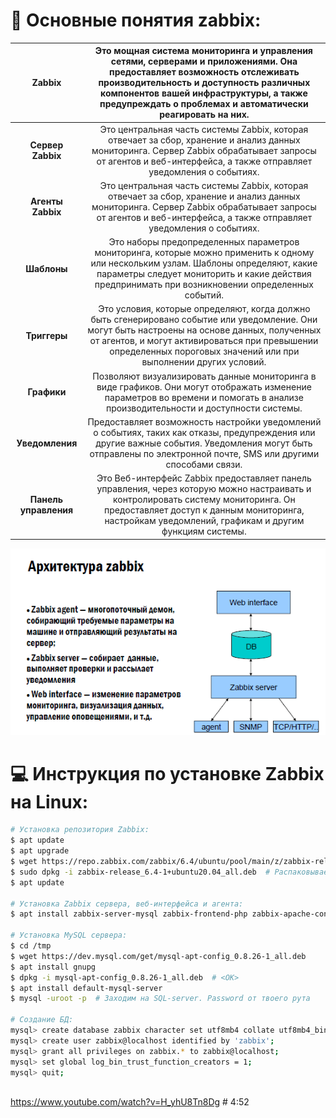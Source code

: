 # :pushpin: Основные понятия zabbix:

| Zabbix | Это мощная система мониторинга и управления сетями, серверами и приложениями. Она предоставляет возможность отслеживать производительность и доступность различных компонентов вашей инфраструктуры, а также предупреждать о проблемах и автоматически реагировать на них. |
| :---: | :---: |
| **Сервер Zabbix** | Это центральная часть системы Zabbix, которая отвечает за сбор, хранение и анализ данных мониторинга. Сервер Zabbix обрабатывает запросы от агентов и веб-интерфейса, а также отправляет уведомления о событиях. |
| **Агенты Zabbix** | Это центральная часть системы Zabbix, которая отвечает за сбор, хранение и анализ данных мониторинга. Сервер Zabbix обрабатывает запросы от агентов и веб-интерфейса, а также отправляет уведомления о событиях. |
| **Шаблоны** | Это наборы предопределенных параметров мониторинга, которые можно применить к одному или нескольким узлам. Шаблоны определяют, какие параметры следует мониторить и какие действия предпринимать при возникновении определенных событий. |
| **Триггеры** | Это условия, которые определяют, когда должно быть сгенерировано событие или уведомление. Они могут быть настроены на основе данных, полученных от агентов, и могут активироваться при превышении определенных пороговых значений или при выполнении других условий. |
| **Графики** | Позволяют визуализировать данные мониторинга в виде графиков. Они могут отображать изменение параметров во времени и помогать в анализе производительности и доступности системы. |
| **Уведомления** | Предоставляет возможность настройки уведомлений о событиях, таких как отказы, предупреждения или другие важные события. Уведомления могут быть отправлены по электронной почте, SMS или другими способами связи. |
| **Панель управления** | Это Веб-интерфейс Zabbix предоставляет панель управления, через которую можно настраивать и контролировать систему мониторинга. Он предоставляет доступ к данным мониторинга, настройкам уведомлений, графикам и другим функциям системы. |

![Screenshot](Zabbix_Architecture.png)

# :computer: Инструкция по установке Zabbix на Linux:

```bash
# Установка репозитория Zabbix:
$ apt update
$ apt upgrade
$ wget https://repo.zabbix.com/zabbix/6.4/ubuntu/pool/main/z/zabbix-release/zabbix-release_6.4-1+ubuntu20.04_all.deb  # Скачивание архива zabbix
$ sudo dpkg -i zabbix-release_6.4-1+ubuntu20.04_all.deb  # Распаковываем из архива
$ apt update

# Установка Zabbix сервера, веб-интерфейса и агента:
$ apt install zabbix-server-mysql zabbix-frontend-php zabbix-apache-conf zabbix-sql-scripts zabbix-agent

# Установка MySQL сервера:
$ cd /tmp
$ wget https://dev.mysql.com/get/mysql-apt-config_0.8.26-1_all.deb
$ apt install gnupg
$ dpkg -i mysql-apt-config_0.8.26-1_all.deb  # <OK>
$ apt install default-mysql-server
$ mysql -uroot -p  # Заходим на SQL-server. Password от твоего рута

# Создание БД:
mysql> create database zabbix character set utf8mb4 collate utf8mb4_bin;  # Создаём БД
mysql> create user zabbix@localhost identified by 'zabbix';               # Создаём пользака и пароль
mysql> grant all privileges on zabbix.* to zabbix@localhost;              # Даём привелегии пользаку
mysql> set global log_bin_trust_function_creators = 1;                    # Включаем функцию логирования
mysql> quit;                                                              # Выходим



```










https://www.youtube.com/watch?v=H_yhU8Tn8Dg  # 4:52
